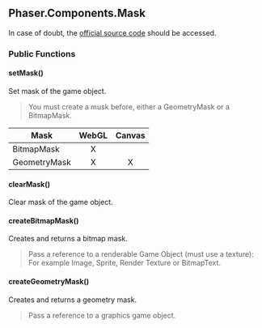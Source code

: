 ## Phaser.Components.Mask

In case of doubt, the [official source code](https://github.com/photonstorm/phaser) should be accessed.

### Public Functions

#### setMask()
Set mask of the game object.

> You must create a musk before, either a GeometryMask or a BitmapMask.

| Mask | WebGL | Canvas |
| -------|:------:|:------:|
| BitmapMask | X |  |
| GeometryMask | X | X |

#### clearMask()
Clear mask of the game object.

#### createBitmapMask()
Creates and returns a bitmap mask.

> Pass a reference to a renderable Game Object (must use a texture):
For example Image, Sprite, Render Texture or BitmapText.

#### createGeometryMask()
Creates and returns a geometry mask.

> Pass a reference to a graphics game object.
